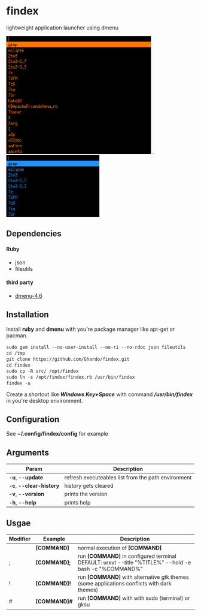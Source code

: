 # findex
lightweight application launcher using dmenu

![ScreenShot](/images/screenshot1.jpg) . ![ScreenShot](/images/screenshot2.jpg)

## Dependencies
#### Ruby
* json
* fileutils

#### third party 
* [dmenu-4.6](http://tools.suckless.org/dmenu/)

## Installation

Install **ruby** and **dmenu** with you're package manager like apt-get or pacman.
```
sudo gem install --no-user-install --no-ri --no-rdoc json fileutils
cd /tmp
git clone https://github.com/Ghardo/findex.git
cd findex
sudo cp -R src/ /opt/findex
sudo ln -s /opt/findex/findex.rb /usr/bin/findex
findex -u
```
Create a shortcut like ***Windows Key+Space*** with command ***/usr/bin/findex*** in you're desktop environment.

## Configuration
See **~/.config/findex/config** for example 

## Arguments

| Param | Description |
| --- | --- |
|**-u**, **--update** | refresh executeables list from the path environment|
|**-c**, **--clear-history**| history gets cleared|
|**-v**, **--version**| prints the version|
|**-h**, **--help**| prints help|

## Usgae

| Modifier | Example | Description |
| --- | --- | --- |
||**\[COMMAND\]** | normal execution of **\[COMMAND\]**|
|;|**\[COMMAND\];** |run **\[COMMAND\]** in configured terminal DEFAULT: urxvt --title "%TITLE%" --hold -e bash -c "%COMMAND%"|
|!|**\[COMMAND\]!** |  run  **\[COMMAND\]** with alternative gtk themes (some applications conflicts with dark themes)|
|#|**\[COMMAND\]#** |  run  **\[COMMAND\]** with with sudo (terminal) or gksu|

